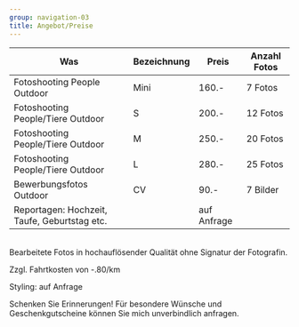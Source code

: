 ```yaml
---
group: navigation-03
title: Angebot/Preise
---
```

Was | Bezeichnung | Preis | Anzahl Fotos
---|---|---|---
Fotoshooting People Outdoor | Mini | 160.- | 7 Fotos
Fotoshooting People/Tiere Outdoor | S | 200.- | 12 Fotos
Fotoshooting People/Tiere Outdoor | M | 250.- | 20 Fotos
Fotoshooting People/Tiere Outdoor | L | 280.- | 25 Fotos
Bewerbungsfotos Outdoor | CV | 90.- | 7 Bilder
Reportagen: Hochzeit, Taufe, Geburtstag etc. |  | auf Anfrage | 

<br>
Bearbeitete Fotos in hochauflösender Qualität ohne Signatur der Fotografin.

Zzgl. Fahrtkosten von -.80/km 

Styling: auf Anfrage

Schenken Sie Erinnerungen!
Für besondere Wünsche und Geschenkgutscheine können Sie mich unverbindlich anfragen.
